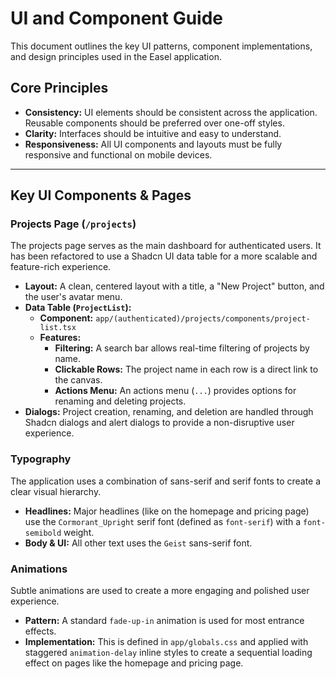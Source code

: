# UI and Component Guide

This document outlines the key UI patterns, component implementations, and design principles used in the Easel application.

## Core Principles

- **Consistency:** UI elements should be consistent across the application. Reusable components should be preferred over one-off styles.
- **Clarity:** Interfaces should be intuitive and easy to understand.
- **Responsiveness:** All UI components and layouts must be fully responsive and functional on mobile devices.

---

## Key UI Components & Pages

### Projects Page (`/projects`)

The projects page serves as the main dashboard for authenticated users. It has been refactored to use a Shadcn UI data table for a more scalable and feature-rich experience.

- **Layout:** A clean, centered layout with a title, a "New Project" button, and the user's avatar menu.
- **Data Table (`ProjectList`):**
  - **Component:** `app/(authenticated)/projects/components/project-list.tsx`
  - **Features:**
    - **Filtering:** A search bar allows real-time filtering of projects by name.
    - **Clickable Rows:** The project name in each row is a direct link to the canvas.
    - **Actions Menu:** An actions menu (`...`) provides options for renaming and deleting projects.
- **Dialogs:** Project creation, renaming, and deletion are handled through Shadcn dialogs and alert dialogs to provide a non-disruptive user experience.

### Typography

The application uses a combination of sans-serif and serif fonts to create a clear visual hierarchy.

- **Headlines:** Major headlines (like on the homepage and pricing page) use the `Cormorant_Upright` serif font (defined as `font-serif`) with a `font-semibold` weight.
- **Body & UI:** All other text uses the `Geist` sans-serif font.

### Animations

Subtle animations are used to create a more engaging and polished user experience.

- **Pattern:** A standard `fade-up-in` animation is used for most entrance effects.
- **Implementation:** This is defined in `app/globals.css` and applied with staggered `animation-delay` inline styles to create a sequential loading effect on pages like the homepage and pricing page.
